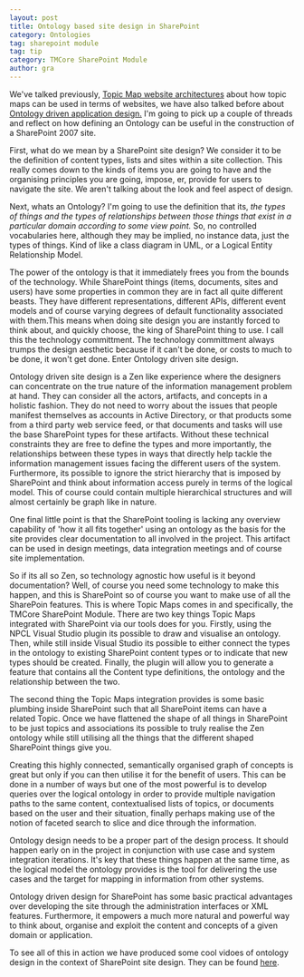 ```yaml
---
layout: post
title: Ontology based site design in SharePoint
category: Ontologies
tag: sharepoint module
tag: tip
category: TMCore SharePoint Module
author: gra
---
```

<p>

We've talked previously, <a href="http://www.networkedplanet.com/download/tm-website-architecture.pdf">Topic Map website architectures</a> about how topic maps can be used in terms of websites, we have also talked before about <a href="http://www.networkedplanet.com/ontology-driven-application-design-with-the-npcl-schema-editor/"> Ontology driven application design.</a>  I'm going to pick up a couple of threads and reflect on how  defining an Ontology can be useful in the construction of a SharePoint 2007 site.

</p>

<p>First, what do we mean by a SharePoint site design? We consider it to be the definition of content types, lists and sites within a site collection. This really comes down to the kinds of items you are going to have and the organising principles you are going, impose, er, provide for users to navigate the site. We aren't talking about the look and feel aspect of design.</p>

<p>Next, whats an Ontology? I'm going to use the definition that its, <i>the types of things and the types of relationships between those things that exist in a particular domain according to some view point.</i> So, no controlled vocabularies here, although they may be implied, no instance data, just the types of things. Kind of like a class diagram in UML, or a Logical Entity Relationship Model.</p>

<p>The power of the ontology is that it immediately frees you from the bounds of the technology. While SharePoint things (items, documents, sites and users) have some properties in common they are in fact all quite different beasts. They have different representations, different APIs, different event models and of course varying degrees of default functionality associated with them.This means when doing site design you are instantly forced to think about, and quickly choose, the king of SharePoint thing to use. I call this the technology committment. The technology committment always trumps the design aesthetic because if it can't be done, or costs to much to be done, it won't get done. Enter Ontology driven site design.</p>

<p>Ontology driven site design is a Zen like experience where the designers can concentrate on the true nature of the information management problem at hand. They can consider all the actors, artifacts, and concepts in a holistic fashion. They do not need to worry about the issues that people manifest themselves as accounts in Active Directory, or that products some from a third party web service feed, or that documents and tasks will use the base SharePoint types for these artifacts. Without these technical constraints they are free to define the types and more importantly, the relationships between these types in ways that directly help tackle the information management issues facing the different users of the system. Furthermore, its possible to ignore the strict hierarchy that is imposed by SharePoint and think about information access purely in terms of the logical model. This of course could contain multiple hierarchical structures and will almost certainly be graph like in nature.</p>

<p>One final little point is that the SharePoint tooling is lacking any overview capability of 'how it all fits together' using an ontology as the basis for the site provides clear documentation to all involved in the project. This artifact can be used in design meetings, data integration meetings and of course site implementation.</p>

<p>So if its all so Zen, so technology agnostic how useful is it beyond documentation? Well, of course you need some technology to make this happen, and this is SharePoint so of course you want to make use of all the SharePoin features. This is where Topic Maps comes in and specifically, the TMCore SharePoint Module. There are two key things Topic Maps integrated with SharePoint via our tools does for you. Firstly, using the NPCL Visual Studio plugin its possible to draw and visualise an ontology. Then, while still inside Visual Studio its possible to either connect the types in the ontology to existing SharePoint content types or to indicate that new types should be created. Finally, the plugin will allow you to generate a feature that contains all the Content type definitions, the ontology and the relationship between the two. </p>

<p>The second thing the Topic Maps integration provides is some basic plumbing inside SharePoint such that all SharePoint items can have a related Topic. Once we have flattened the shape of all things in SharePoint to be just topics and associations its possible to truly realise the Zen ontology while still utilising all the things that the different shaped SharePoint things give you.</p>

<p>Creating this highly connected, semantically organised graph of concepts is great but only if you can then utilise it for the benefit of users. This can be done in a number of ways but one of the most powerful is to develop queries over the logical ontology in order to provide multiple navigation paths to the same content, contextualised lists of topics, or documents based on the user and their situation, finally perhaps making use of the notion of faceted search to slice and dice through the information.</p>

<p>Ontology design needs to be a proper part of the design process. It should happen early on in the project in conjunction with use case and system integration iterations. It's key that these things happen at the same time, as the logical model the ontology provides is the tool for delivering the use cases and the target for mapping in information from other systems.</p>

<p>Ontology driven design for SharePoint has some basic practical advantages over developing the site through the administration interfaces or XML features. Furthermore, it empowers a much more natural and powerful way to think about, organise and exploit the content and concepts of a given domain or application.</p>

<p>To see all of this in action we have produced some cool vidoes of ontology design in the context of SharePoint site design. They can be found <a href="http://www.networkedplanet.com/products/sharepointmodule/videos.shtml">here</a>.

